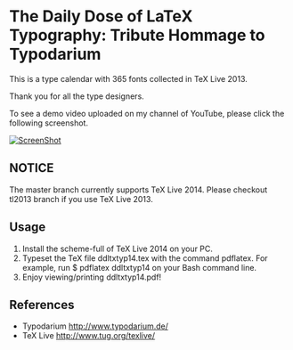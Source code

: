 The Daily Dose of LaTeX Typography: Tribute Hommage to Typodarium
=================================================================

This is a type calendar with 365 fonts collected in TeX Live 2013.

Thank you for all the type designers. 


To see a demo video uploaded on my channel of YouTube, please click the following screenshot.

[![ScreenShot](http://i1.ytimg.com/vi/k8ePIi_ErhE/mqdefault.jpg)](http://youtu.be/k8ePIi_ErhE)

## NOTICE

The master branch currently supports TeX Live 2014.
Please checkout tl2013 branch if you use TeX Live 2013.

## Usage

 1. Install the scheme-full of TeX Live 2014 on your PC.
 2. Typeset the TeX file ddltxtyp14.tex with the command pdflatex. 
    For example, run $ pdflatex ddltxtyp14 on your Bash command line.
 3. Enjoy viewing/printing ddltxtyp14.pdf!

## References

 * Typodarium http://www.typodarium.de/
 * TeX Live http://www.tug.org/texlive/
